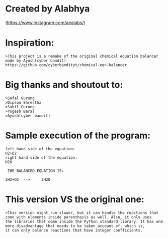 # Created by Alabhya
(https://www.instagram.com/aealabs/)

# Inspiration:

    >This project is a remake of the original chemical equation balancer made by Ayush(cyber bandit)
    https://github.com/cyberbandityt/chemical-eqn-balancer

# Big thanks and shoutout to:

    >Safal Gurung
    >Dipson Shrestha
    >Sahil Gurung
    >Yogesh Baral
    >Ayush(cyber bandit)

# Sample execution of the program:

```
left hand side of the equation:
H2+O2
right hand side of the equation:
H2O

 THE BALANCED EQUATION IS:

2H2+O2  -->     2H2O
```

# This version VS the original one:

    >This version might run slower, but it can handle the reactions that come with elements inside parenthesis as well. Also, it only uses
    the libraries that come inside the Python standard library. It has one more disadvantage that needs to be taken account of, which is,
    it can only balance reactions that have integer coefficients.
